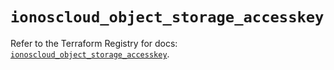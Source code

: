 # `ionoscloud_object_storage_accesskey`

Refer to the Terraform Registry for docs: [`ionoscloud_object_storage_accesskey`](https://registry.terraform.io/providers/ionos-cloud/ionoscloud/6.7.14/docs/resources/object_storage_accesskey).
